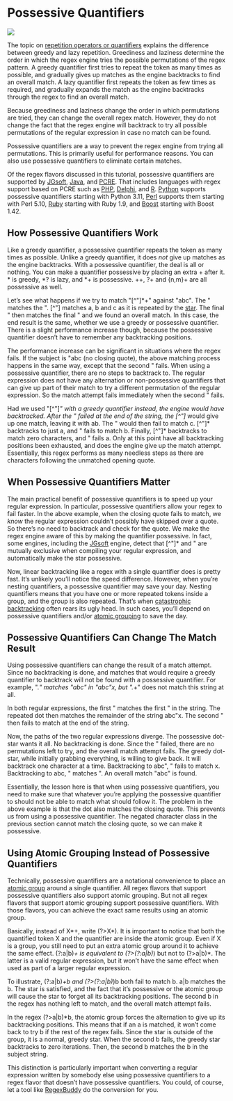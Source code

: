 # Possessive Quantifiers

![](https://www.regular-expressions.info/img/bulb.png)

The topic on [repetition operators or quantifiers](https://www.regular-expressions.info/repeat.html) explains the difference between greedy and lazy repetition. Greediness and laziness determine the order in which the regex engine tries the possible permutations of the regex pattern. A greedy quantifier first tries to repeat the token as many times as possible, and gradually gives up matches as the engine backtracks to find an overall match. A lazy quantifier first repeats the token as few times as required, and gradually expands the match as the engine backtracks through the regex to find an overall match.

Because greediness and laziness change the order in which permutations are tried, they can change the overall regex match. However, they do not change the fact that the regex engine will backtrack to try all possible permutations of the regular expression in case no match can be found.

Possessive quantifiers are a way to prevent the regex engine from trying all permutations. This is primarily useful for performance reasons. You can also use possessive quantifiers to eliminate certain matches.

Of the regex flavors discussed in this tutorial, possessive quantifiers are supported by [JGsoft](https://www.regular-expressions.info/jgsoft.html), [Java](https://www.regular-expressions.info/java.html), and [PCRE](https://www.regular-expressions.info/pcre.html). That includes languages with regex support based on PCRE such as [PHP](https://www.regular-expressions.info/php.html), [Delphi](https://www.regular-expressions.info/delphi.html), and [R](https://www.regular-expressions.info/rlanguage.html). [Python](https://www.regular-expressions.info/python.html) supports possessive quantifiers starting with Python 3.11, [Perl](https://www.regular-expressions.info/perl.html) supports them starting with Perl 5.10, [Ruby](https://www.regular-expressions.info/ruby.html) starting with Ruby 1.9, and [Boost](https://www.regular-expressions.info/boost.html) starting with Boost 1.42.

## How Possessive Quantifiers Work

Like a greedy quantifier, a possessive quantifier repeats the token as many times as possible. Unlike a greedy quantifier, it does _not_ give up matches as the engine backtracks. With a possessive quantifier, the deal is all or nothing. You can make a quantifier possessive by placing an extra + after it. * is greedy, *? is lazy, and *+ is possessive. ++, ?+ and {n,m}+ are all possessive as well.

Let’s see what happens if we try to match "[^"]*+" against "abc". The " matches the ". [^"] matches a, b and c as it is repeated by the [star](https://www.regular-expressions.info/repeat.html). The final " then matches the final " and we found an overall match. In this case, the end result is the same, whether we use a greedy or possessive quantifier. There is a slight performance increase though, because the possessive quantifier doesn’t have to remember any backtracking positions.

The performance increase can be significant in situations where the regex fails. If the subject is "abc (no closing quote), the above matching process happens in the same way, except that the second " fails. When using a possessive quantifier, there are no steps to backtrack to. The regular expression does not have any alternation or non-possessive quantifiers that can give up part of their match to try a different permutation of the regular expression. So the match attempt fails immediately when the second " fails.

Had we used "[^"]*" with a greedy quantifier instead, the engine would have backtracked. After the " failed at the end of the string, the [^"]* would give up one match, leaving it with ab. The " would then fail to match c. [^"]* backtracks to just a, and " fails to match b. Finally, [^"]* backtracks to match zero characters, and " fails a. Only at this point have all backtracking positions been exhausted, and does the engine give up the match attempt. Essentially, this regex performs as many needless steps as there are characters following the unmatched opening quote.

## When Possessive Quantifiers Matter

The main practical benefit of possessive quantifiers is to speed up your regular expression. In particular, possessive quantifiers allow your regex to fail faster. In the above example, when the closing quote fails to match, we _know_ the regular expression couldn’t possibly have skipped over a quote. So there’s no need to backtrack and check for the quote. We make the regex engine aware of this by making the quantifier possessive. In fact, some engines, including the [JGsoft](https://www.regular-expressions.info/jgsoft.html) engine, detect that [^"]* and " are mutually exclusive when compiling your regular expression, and automatically make the star possessive.

Now, linear backtracking like a regex with a single quantifier does is pretty fast. It’s unlikely you’ll notice the speed difference. However, when you’re nesting quantifiers, a possessive quantifier may save your day. Nesting quantifiers means that you have one or more repeated tokens inside a group, and the group is also repeated. That’s when [catastrophic backtracking](https://www.regular-expressions.info/catastrophic.html) often rears its ugly head. In such cases, you’ll depend on possessive quantifiers and/or [atomic grouping](https://www.regular-expressions.info/atomic.html) to save the day.

## Possessive Quantifiers Can Change The Match Result

Using possessive quantifiers can change the result of a match attempt. Since no backtracking is done, and matches that would require a greedy quantifier to backtrack will not be found with a possessive quantifier. For example, ".*" matches "abc" in "abc"x, but ".*+" does not match this string at all.

In both regular expressions, the first " matches the first " in the string. The repeated dot then matches the remainder of the string abc"x. The second " then fails to match at the end of the string.

Now, the paths of the two regular expressions diverge. The possessive dot-star wants it all. No backtracking is done. Since the " failed, there are no permutations left to try, and the overall match attempt fails. The greedy dot-star, while initially grabbing everything, is willing to give back. It will backtrack one character at a time. Backtracking to abc", " fails to match x. Backtracking to abc, " matches ". An overall match "abc" is found.

Essentially, the lesson here is that when using possessive quantifiers, you need to make sure that whatever you’re applying the possessive quantifier to should not be able to match what should follow it. The problem in the above example is that the dot also matches the closing quote. This prevents us from using a possessive quantifier. The negated character class in the previous section cannot match the closing quote, so we can make it possessive.

## Using Atomic Grouping Instead of Possessive Quantifiers

Technically, possessive quantifiers are a notational convenience to place an [atomic group](https://www.regular-expressions.info/atomic.html) around a single quantifier. All regex flavors that support possessive quantifiers also support atomic grouping. But not all regex flavors that support atomic grouping support possessive quantifiers. With those flavors, you can achieve the exact same results using an atomic group.

Basically, instead of X*+, write (?>X*). It is important to notice that both the quantified token X and the quantifier are inside the atomic group. Even if X is a group, you still need to put an extra atomic group around it to achieve the same effect. (?:a|b)*+ is equivalent to (?>(?:a|b)*) but not to (?>a|b)*. The latter is a valid regular expression, but it won’t have the same effect when used as part of a larger regular expression.

To illustrate, (?:a|b)*+b and (?>(?:a|b)*)b both fail to match b. a|b matches the b. The star is satisfied, and the fact that it’s possessive or the atomic group will cause the star to forget all its backtracking positions. The second b in the regex has nothing left to match, and the overall match attempt fails.

In the regex (?>a|b)*b, the atomic group forces the alternation to give up its backtracking positions. This means that if an a is matched, it won’t come back to try b if the rest of the regex fails. Since the star is outside of the group, it is a normal, greedy star. When the second b fails, the greedy star backtracks to zero iterations. Then, the second b matches the b in the subject string.

This distinction is particularly important when converting a regular expression written by somebody else using possessive quantifiers to a regex flavor that doesn’t have possessive quantifiers. You could, of course, let a tool like [RegexBuddy](https://www.regular-expressions.info/regexbuddy.html) do the conversion for you.